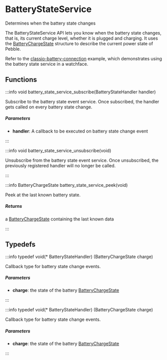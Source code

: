 # BatteryStateService

Determines when the battery state changes

The BatteryStateService API lets you know when the battery state changes, that is, its current charge level, whether it is plugged and charging. It uses the [BatteryChargeState](/documentation/c/struct_battery_charge_state.md) structure to describe the current power state of Pebble.

Refer to the [classio-battery-connection](https://github.com/pebble-examples/classio-battery-connection) example, which demonstrates using the battery state service in a watchface. 

## Functions

:::info void battery_state_service_subscribe(BatteryStateHandler handler)

Subscribe to the battery state event service. Once subscribed, the handler gets called on every battery state change. 

##### Parameters

- **handler**: A callback to be executed on battery state change event 

:::

:::info void battery_state_service_unsubscribe(void)

Unsubscribe from the battery state event service. Once unsubscribed, the previously registered handler will no longer be called. 

:::

:::info BatteryChargeState battery_state_service_peek(void)

Peek at the last known battery state. 

##### Returns

a [BatteryChargeState](/documentation/c/struct_battery_charge_state.md) containing the last known data 

:::


## Typedefs

:::info typedef void(* BatteryStateHandler) (BatteryChargeState charge)

Callback type for battery state change events. 

##### Parameters

- **charge**: the state of the battery [BatteryChargeState](/documentation/c/struct_battery_charge_state.md)

:::

:::info typedef void(* BatteryStateHandler) (BatteryChargeState charge)

Callback type for battery state change events. 

##### Parameters

- **charge**: the state of the battery [BatteryChargeState](/documentation/c/struct_battery_charge_state.md)

:::

